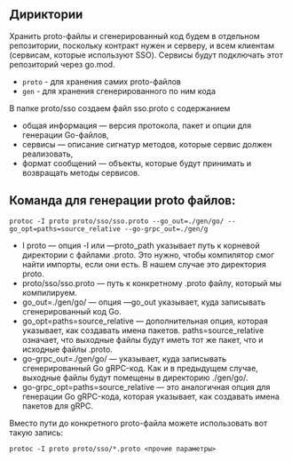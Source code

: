 ## Дириктории
Хранить proto-файлы и сгенерированный код будем в отдельном репозитории, поскольку контракт нужен и серверу, и всем клиентам (сервисам, которые используют SSO). Сервисы будут подключать этот репозиторий через go.mod.
- `proto` - для хранения самих proto-файлов
- `gen` - для хранения сгенерированного по ним кода

В папке proto/sso создаем файл sso.proto с содержанием
- общая информация — версия протокола, пакет и опции для генерации Go-файлов,
- сервисы — описание сигнатур методов, которые сервис должен реализовать,
- формат сообщений — объекты,  которые будут принимать и возвращать методы сервисов.

## Команда для генерации proto файлов:
    protoc -I proto proto/sso/sso.proto --go_out=./gen/go/ --go_opt=paths=source_relative --go-grpc_out=./gen/g

- I proto — опция -I или —proto_path указывает путь к корневой директории с файлами .proto. Это нужно, чтобы компилятор смог найти импорты, если они есть. В нашем случае это директория proto.
- proto/sso/sso.proto — путь к конкретному .proto файлу, который мы компилируем.
- go_out=./gen/go/ — опция —go_out указывает, куда записывать сгенерированный код Go. 
- go_opt=paths=source_relative — дополнительная опция, которая указывает, как создавать имена пакетов. paths=source_relative означает, что выходные файлы будут иметь тот же пакет, что и исходные файлы .proto.
- go-grpc_out=./gen/go/ — указывает, куда записывать сгенерированный Go gRPC-код. Как и в предыдущем случае, выходные файлы будут помещены в директорию ./gen/go/.
- go-grpc_opt=paths=source_relative — это аналогичная опция для генерации Go gRPC-кода, которая указывает, как создавать имена пакетов для gRPC.

Вместо пути до конкретного proto-файла можете использовать вот такую запись:

    protoc -I proto proto/sso/*.proto <прочие параметры>
